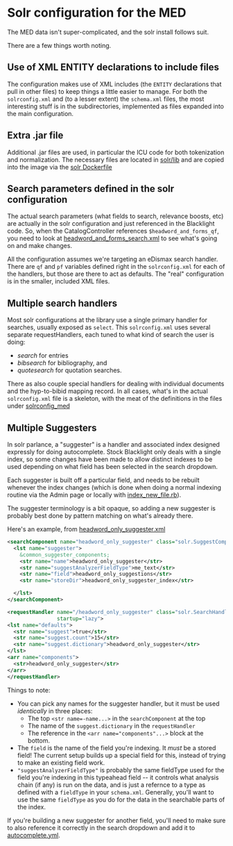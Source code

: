 # Solr configuration for the MED

The MED data isn't super-complicated, and the solr install follows suit.

There are a few things worth noting.

## Use of XML ENTITY declarations to include files

The configuration makes use of XML includes (the `ENTITY` declarations
that pull in other files) to keep things a little easier to manage.
For both the `solrconfig.xml` and (to a lesser extent) the
`schema.xml` files, the most interesting stuff is in the 
subdirectories, implemented as files expanded into the
main configuration.

## Extra .jar file

Additional .jar files are used, in particular the ICU code for
both tokenization and normalization. The necessary files are located
in [solr/lib](../solr/lib) and are copied into the image via the
[solr Dockerfile](../solr/Dockerfile)

## Search parameters defined in the solr configuration

The actual search parameters (what fields to search, relevance boosts, etc)
are actually in the solr configuration and just referenced in the
Blacklight code. So, when the CatalogController references
`$headword_and_forms_qf`, you need to look at 
[headword_and_forms_search.xml](../solr/dromedary/conf/solrconfig_med/entry_searches/headword_and_forms_search.xml)
to see what's going on and make changes. 

All the configuration assumes we're targeting an eDismax search handler.
There are `qf` and `pf` variables defined right in the `solrconfig.xml`
for each of the handlers, but those are there to act as defaults. The
"real" configuration is in the smaller, included XML files.

## Multiple search handlers

Most solr configurations at the library use a single primary handler for searches,
usually exposed as `select`. This `solrconfig.xml` uses several separate requestHandlers,
each tuned to what kind of search the user is doing:
* _search_ for entries 
* _bibsearch_ for bibliography, and 
* _quotesearch_ for quotation searches.

There as also couple special handlers for dealing with individual documents 
and the hyp-to-bibid mapping record.
In all cases, what's in the actual `solrconfig.xml` file is a skeleton,
with the meat of the definitions in the files under 
[solrconfig_med](../solr/dromedary/conf/solrconfig_med)

## Multiple Suggesters

In solr parlance, a "suggester" is a handler and associated index 
designed expressly for doing autocomplete. Stock Blacklight only
deals with a single index, so some changes have been made
to allow distinct indexes to be used depending on what field
has been selected in the search dropdown.

Each suggester is built off a particular field, and needs to be rebuilt
whenever the index changes (which is done when doing a normal
indexing routine via the Admin page or locally with
[index_new_file.rb](../bin/index_new_file.rb)).

The suggester terminology is a bit opaque, so adding a new suggester is
probably best done by pattern matching on what's already there.

Here's an example, from [headword_only_suggester.xml](../solr/dromedary/conf/solrconfig_med/suggesters/headword_only_suggester.xml)

```xml
<searchComponent name="headword_only_suggester" class="solr.SuggestComponent">
  <lst name="suggester">
    &common_suggester_components;
    <str name="name">headword_only_suggester</str>
    <str name="suggestAnalyzerFieldType">me_text</str>
    <str name="field">headword_only_suggestions</str>
    <str name="storeDir">headword_only_suggester_index</str>

  </lst>
</searchComponent>

<requestHandler name="/headword_only_suggester" class="solr.SearchHandler"
                startup="lazy">
<lst name="defaults">
  <str name="suggest">true</str>
  <str name="suggest.count">15</str>
  <str name="suggest.dictionary">headword_only_suggester</str>
</lst>
<arr name="components">
  <str>headword_only_suggester</str>
</arr>
</requestHandler>

```

Things to note:

* You can pick any names for the suggester handler, but it
  must be used _identically_ in three places:
    * The top `<str name=-name...>` in the `searchComponent` at the top
    * The name of the `suggest.dictionary` in the `requestHandler`
    * The reference in the `<arr name="components"...>` block at the bottom.
* The `field` is the name of the field you're indexing. It *must*
  be a stored field! The current setup builds up a special field for this,
  instead of trying to make an existing field work.
* `"suggestAnalyzerFieldType"` is probably the same fieldType used for the
  field you're indexing in this typeahead field -- it controls what
  analysis chain (if any) is run on the data, and is just a refernce to
  a type as defined with a `fieldType` in your `schema.xml`. Generally,
  you'll want to use the same `fieldType` as you do for the data in
  the searchable parts of the index.

If you're building a new suggester for another field, you'll need to 
make sure to also reference it correctly in the search dropdown
and add it to [autocomplete.yml](../config/autocomplete.yml).